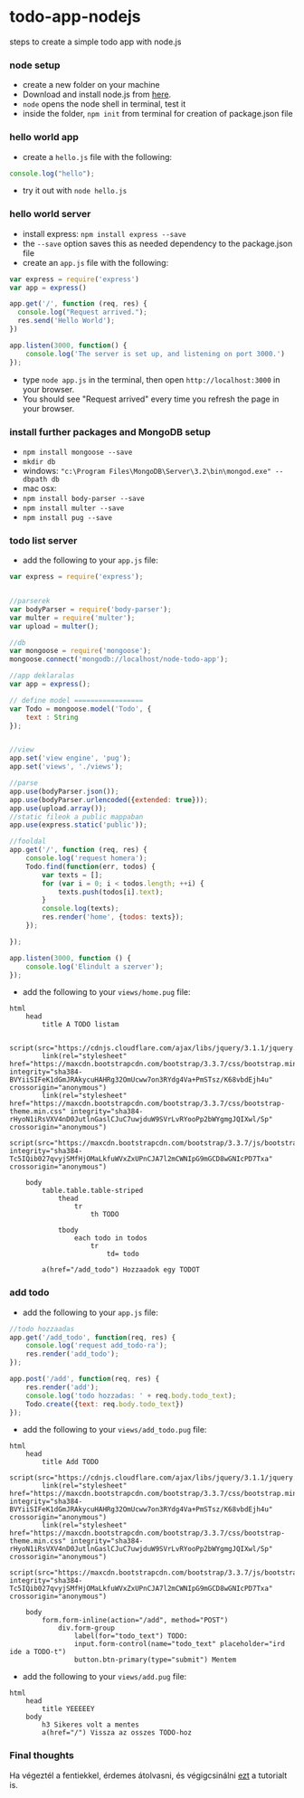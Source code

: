 # todo-app-nodejs
steps to create a simple todo app with node.js

### node setup

* create a new folder on your machine
* Download and install node.js from [here](https://nodejs.org/en/download/).
* `node` opens the node shell in terminal, test it
* inside the folder, `npm init` from terminal for creation of package.json file

### hello world app

* create a `hello.js` file with the following:
``` javascript
console.log("hello");
```

* try it out with `node hello.js`

### hello world server

* install express: `npm install express --save`
* the `--save` option saves this as needed dependency to the package.json file
* create an `app.js` file with the following:

``` javascript
var express = require('express')
var app = express()

app.get('/', function (req, res) {
  console.log("Request arrived.");
  res.send('Hello World');
})

app.listen(3000, function() {
	console.log('The server is set up, and listening on port 3000.')
});
```

* type `node app.js` in the terminal, then open `http://localhost:3000` in your browser.
* You should see "Request arrived" every time you refresh the page in your browser.

### install further packages and MongoDB setup

* `npm install mongoose --save`
* `mkdir db`
* windows: `"c:\Program Files\MongoDB\Server\3.2\bin\mongod.exe" --dbpath db`
* mac osx:
* `npm install body-parser --save`
* `npm install multer --save`
* `npm install pug --save`

### todo list server

* add the following to your `app.js` file:

``` javascript
var express = require('express');


//parserek
var bodyParser = require('body-parser');
var multer = require('multer');
var upload = multer();

//db
var mongoose = require('mongoose');
mongoose.connect('mongodb://localhost/node-todo-app');

//app deklaralas
var app = express();

// define model =================
var Todo = mongoose.model('Todo', {
    text : String
});


//view
app.set('view engine', 'pug');
app.set('views', './views');

//parse
app.use(bodyParser.json());
app.use(bodyParser.urlencoded({extended: true}));
app.use(upload.array());
//static fileok a public mappaban
app.use(express.static('public'));

//fooldal
app.get('/', function (req, res) {
	console.log('request homera');
	Todo.find(function(err, todos) {
		var texts = [];
		for (var i = 0; i < todos.length; ++i) {
			texts.push(todos[i].text);
		}
		console.log(texts);
		res.render('home', {todos: texts});
	});

});

app.listen(3000, function () {
	console.log('Elindult a szerver');
});
```

* add the following to your `views/home.pug` file:
``` Jade
html
	head
		title A TODO listam

		script(src="https://cdnjs.cloudflare.com/ajax/libs/jquery/3.1.1/jquery.min.js")
		link(rel="stylesheet" href="https://maxcdn.bootstrapcdn.com/bootstrap/3.3.7/css/bootstrap.min.css" integrity="sha384-BVYiiSIFeK1dGmJRAkycuHAHRg32OmUcww7on3RYdg4Va+PmSTsz/K68vbdEjh4u" crossorigin="anonymous")
		link(rel="stylesheet" href="https://maxcdn.bootstrapcdn.com/bootstrap/3.3.7/css/bootstrap-theme.min.css" integrity="sha384-rHyoN1iRsVXV4nD0JutlnGaslCJuC7uwjduW9SVrLvRYooPp2bWYgmgJQIXwl/Sp" crossorigin="anonymous")
		script(src="https://maxcdn.bootstrapcdn.com/bootstrap/3.3.7/js/bootstrap.min.js" integrity="sha384-Tc5IQib027qvyjSMfHjOMaLkfuWVxZxUPnCJA7l2mCWNIpG9mGCD8wGNIcPD7Txa" crossorigin="anonymous")

	body
		table.table.table-striped
			thead
				tr
					th TODO

			tbody
				each todo in todos
					tr
						td= todo

		a(href="/add_todo") Hozzaadok egy TODOT
```

### add todo
* add the following to your `app.js` file:

``` javascript
//todo hozzaadas
app.get('/add_todo', function(req, res) {
	console.log('request add_todo-ra');
	res.render('add_todo');
});

app.post('/add', function(req, res) {
	res.render('add');
	console.log('todo hozzadas: ' + req.body.todo_text);
	Todo.create({text: req.body.todo_text})
});
```

* add the following to your `views/add_todo.pug` file:
``` Jade
html
    head
        title Add TODO
        script(src="https://cdnjs.cloudflare.com/ajax/libs/jquery/3.1.1/jquery.min.js")
        link(rel="stylesheet" href="https://maxcdn.bootstrapcdn.com/bootstrap/3.3.7/css/bootstrap.min.css" integrity="sha384-BVYiiSIFeK1dGmJRAkycuHAHRg32OmUcww7on3RYdg4Va+PmSTsz/K68vbdEjh4u" crossorigin="anonymous")
        link(rel="stylesheet" href="https://maxcdn.bootstrapcdn.com/bootstrap/3.3.7/css/bootstrap-theme.min.css" integrity="sha384-rHyoN1iRsVXV4nD0JutlnGaslCJuC7uwjduW9SVrLvRYooPp2bWYgmgJQIXwl/Sp" crossorigin="anonymous")
        script(src="https://maxcdn.bootstrapcdn.com/bootstrap/3.3.7/js/bootstrap.min.js" integrity="sha384-Tc5IQib027qvyjSMfHjOMaLkfuWVxZxUPnCJA7l2mCWNIpG9mGCD8wGNIcPD7Txa" crossorigin="anonymous")

    body
        form.form-inline(action="/add", method="POST")
            div.form-group
                label(for="todo_text") TODO:
                input.form-control(name="todo_text" placeholder="ird ide a TODO-t")
                button.btn-primary(type="submit") Mentem
```

* add the following to your `views/add.pug` file:
``` Jade
html
	head
		title YEEEEEY
	body
		h3 Sikeres volt a mentes
		a(href="/") Vissza az osszes TODO-hoz
```

### Final thoughts
Ha végeztél a fentiekkel, érdemes átolvasni, és végigcsinálni [ezt](https://scotch.io/tutorials/creating-a-single-page-todo-app-with-node-and-angular) a tutorialt is.
